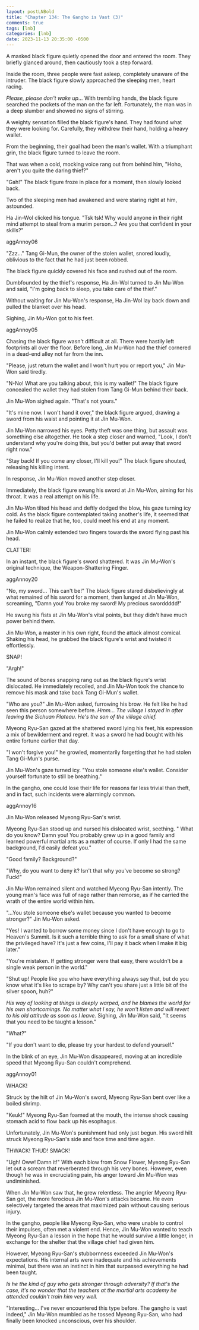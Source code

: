 ```yaml
---
layout: postLNBold
title: "Chapter 134: The Gangho is Vast (3)"
comments: true
tags: [lnb]
categories: [lnb]
date: 2023-11-13 20:35:00 -0500
---
```


A masked black figure quietly opened the door and entered the room. They briefly glanced around, then cautiously took a step forward.

Inside the room, three people were fast asleep, completely unaware of the intruder. The black figure slowly approached the sleeping men, heart racing.

*Please, please don't wake up…* With trembling hands, the black figure searched the pockets of the man on the far left. Fortunately, the man was in a deep slumber and showed no signs of stirring.

A weighty sensation filled the black figure's hand. They had found what they were looking for. Carefully, they withdrew their hand, holding a heavy wallet. 

From the beginning, their goal had been the man's wallet. With a triumphant grin, the black figure turned to leave the room.

That was when a cold, mocking voice rang out from behind him, "Hoho, aren't you quite the daring thief?"

"Gah!" The black figure froze in place for a moment, then slowly looked back. 

Two of the sleeping men had awakened and were staring right at him, astounded.

Ha Jin-Wol clicked his tongue. "Tsk tsk! Why would anyone in their right mind attempt to steal from a murim person...? Are you that confident in your skills?"

aggAnnoy06

"Zzz…" Tang Gi-Mun, the owner of the stolen wallet, snored loudly, oblivious to the fact that he had just been robbed.

The black figure quickly covered his face and rushed out of the room. 

Dumbfounded by the thief's response, Ha Jin-Wol turned to Jin Mu-Won and said, "I'm going back to sleep, you take care of the thief."

Without waiting for Jin Mu-Won's response, Ha Jin-Wol lay back down and pulled the blanket over his head. 

Sighing, Jin Mu-Won got to his feet.  

aggAnnoy05

Chasing the black figure wasn't difficult at all. There were hastily left footprints all over the floor. Before long, Jin Mu-Won had the thief cornered in a dead-end alley not far from the inn.

"Please, just return the wallet and I won't hurt you or report you," Jin Mu-Won said tiredly.

"N-No! What are you talking about, this is my wallet!" The black figure concealed the wallet they had stolen from Tang Gi-Mun behind their back. 

Jin Mu-Won sighed again. "That's not yours."

"It's mine now. I won't hand it over," the black figure argued, drawing a sword from his waist and pointing it at Jin Mu-Won.

Jin Mu-Won narrowed his eyes. Petty theft was one thing, but assault was something else altogether. He took a step closer and warned, "Look, I don't understand why you're doing this, but you'd better put away that sword right now."

"Stay back! If you come any closer, I'll kill you!" The black figure shouted, releasing his killing intent.

In response, Jin Mu-Won moved another step closer. 

Immediately, the black figure swung his sword at Jin Mu-Won, aiming for his throat. It was a real attempt on his life.

Jin Mu-Won tilted his head and deftly dodged the blow, his gaze turning icy cold. As the black figure contemplated taking another's life, it seemed that he failed to realize that he, too, could meet his end at any moment.

Jin Mu-Won calmly extended two fingers towards the sword flying past his head.

CLATTER!

In an instant, the black figure's sword shattered. It was Jin Mu-Won's original technique, the Weapon-Shattering Finger.

aggAnnoy20

"No, my sword... This can't be!" The black figure stared disbelievingly at what remained of his sword for a moment, then lunged at Jin Mu-Won, screaming, "Damn you! You broke my sword! My precious sworddddd!"

He swung his fists at Jin Mu-Won's vital points, but they didn't have much power behind them.

Jin Mu-Won, a master in his own right, found the attack almost comical. Shaking his head, he grabbed the black figure's wrist and twisted it effortlessly.

SNAP!

"Argh!"

The sound of bones snapping rang out as the black figure's wrist dislocated. He immediately recoiled, and Jin Mu-Won took the chance to remove his mask and take back Tang Gi-Mun's wallet.

"Who are you?" Jin Mu-Won asked, furrowing his brow. He felt like he had seen this person somewhere before. *Hmm… The village I stayed in after leaving the Sichuan Plateau. He's the son of the village chief.*

Myeong Ryu-San gazed at the shattered sword lying his feet, his expression a mix of bewilderment and regret. It was a sword he had bought with his entire fortune earlier that day.

"I won't forgive you!" he growled, momentarily forgetting that he had stolen Tang Gi-Mun's purse. 

Jin Mu-Won's gaze turned icy. "You stole someone else's wallet. Consider yourself fortunate to still be breathing."

In the gangho, one could lose their life for reasons far less trivial than theft, and in fact, such incidents were alarmingly common.

aggAnnoy16

Jin Mu-Won released Myeong Ryu-San's wrist. 

Myeong Ryu-San stood up and nursed his dislocated wrist, seething. " What do you know? Damn you! You probably grew up in a good family and learned powerful martial arts as a matter of course. If only I had the same background, I'd easily defeat you."

"Good family? Background?"

"Why, do you want to deny it? Isn't that why you've become so strong? Fuck!"

Jin Mu-Won remained silent and watched Myeong Ryu-San intently. The young man's face was full of rage rather than remorse, as if he carried the wrath of the entire world within him.

"…You stole someone else's wallet because you wanted to become stronger?" Jin Mu-Won asked.

"Yes! I wanted to borrow some money since I don't have enough to go to Heaven's Summit. Is it such a terrible thing to ask for a small share of what the privileged have? It's just a few coins, I'll pay it back when I make it big later."

"You're mistaken. If getting stronger were that easy, there wouldn't be a single weak person in the world."

"Shut up! People like you who have everything always say that, but do you know what it's like to scrape by? Why can't you share just a little bit of the silver spoon, huh?"

*His way of looking at things is deeply warped, and he blames the world for his own shortcomings. No matter what I say, he won't listen and will revert to his old attitude as soon as I leave.* Sighing, Jin Mu-Won said, "It seems that you need to be taught a lesson."

"What?"

"If you don't want to die, please try your hardest to defend yourself."

In the blink of an eye, Jin Mu-Won disappeared, moving at an incredible speed that Myeong Ryu-San couldn't comprehend.

aggAnnoy01

WHACK!

Struck by the hilt of Jin Mu-Won's sword, Myeong Ryu-San bent over like a boiled shrimp.

"Keuk!" Myeong Ryu-San foamed at the mouth, the intense shock causing stomach acid to flow back up his esophagus. 

Unfortunately, Jin Mu-Won's punishment had only just begun. His sword hilt struck Myeong Ryu-San's side and face time and time again.

THWACK! THUD! SMACK!

"Ugh! Oww! Damn it!" With each blow from Snow Flower, Myeong Ryu-San let out a scream that reverberated through his very bones. However, even though he was in excruciating pain, his anger toward Jin Mu-Won was undiminished. 

When Jin Mu-Won saw that, he grew relentless. The angrier Myeong Ryu-San got, the more ferocious Jin Mu-Won's attacks became. He even selectively targeted the areas that maximized pain without causing serious injury. 

In the gangho, people like Myeong Ryu-San, who were unable to control their impulses, often met a violent end. Hence, Jin Mu-Won wanted to teach Myeong Ryu-San a lesson in the hope that he would survive a little longer, in exchange for the shelter that the village chief had given him.

However, Myeong Ryu-San's stubbornness exceeded Jin Mu-Won's expectations. His internal arts were inadequate and his achievements minimal, but there was an instinct in him that surpassed everything he had been taught.

*Is he the kind of guy who gets stronger through adversity? If that's the case, it's no wonder that the teachers at the martial arts academy he attended couldn't train him very well.*

"Interesting… I've never encountered this type before. The gangho is vast indeed," Jin Mu-Won mumbled as he tossed Myeong Ryu-San, who had finally been knocked unconscious, over his shoulder.
